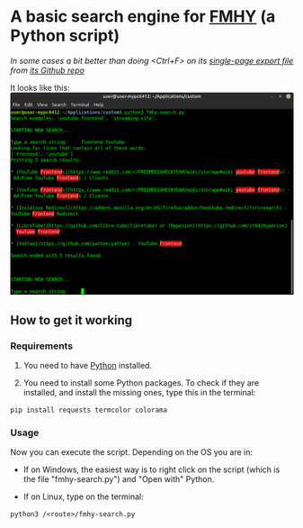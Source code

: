 # A basic search engine for [FMHY](https://www.reddit.com/r/FREEMEDIAHECKYEAH/) (a Python script)
*In some cases a bit better than doing <Ctrl+F> on its [single-page export file](https://raw.githubusercontent.com/nbats/FMHYedit/main/single-page) from [its Github repo](https://github.com/nbats/FMHYedit)*

It looks like this:
![](example-screenshot.png)

## How to get it working
### Requirements
1) You need to have [Python](https://www.python.org/) installed.

2) You need to install some Python packages. To check if they are installed, and install the missing ones, type this in the terminal:
```
pip install requests termcolor colorama
```
### Usage
Now you can execute the script. Depending on the OS you are in:
- If on Windows, the easiest way is to right click on the script (which is the file "fmhy-search.py") and "Open with" Python.

- If on Linux, type on the terminal:
```
python3 /<route>/fmhy-search.py
```
